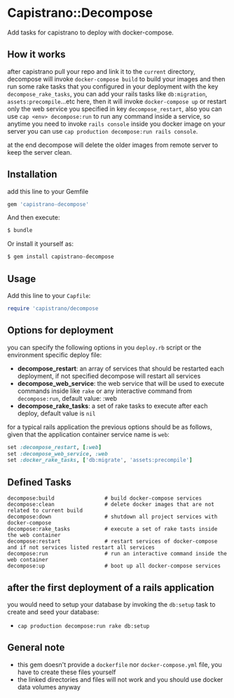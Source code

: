 # Capistrano::Decompose

Add tasks for capistrano to deploy with docker-compose.

## How it works

after capistrano pull your repo and link it to the `current` directory, decompose will invoke `docker-compose build` to build your images and then run some rake tasks that you configured in your deployment with the key `decompose_rake_tasks`, you can add your rails tasks like `db:migration`, `assets:precompile`...etc here, then it will invoke `docker-compose up` or restart only the web service you specified in key `decompose_restart`, also you can use `cap <env> decompose:run` to run any command inside a service, so anytime you need to invoke `rails console` inside you docker image on your server you can use `cap production decompose:run rails console`.

at the end decompose will delete the older images from remote server to keep the server clean.

## Installation

add this line to your Gemfile

``` ruby
gem 'capistrano-decompose'
```

And then execute:

``` bash
$ bundle
```

Or install it yourself as:

``` bash
$ gem install capistrano-decompose
```

## Usage

Add this line to your `Capfile`:

``` ruby
require 'capistrano/decompose
```

## Options for deployment

you can specify the following options in you `deploy.rb` script or the environment specific deploy file:

* **decompose_restart**: an array of services that should be restarted each deployment, if not specified decompose will restart all services
* **decompose_web_service**: the web service that will be used to execute commands inside like `rake` or any interactive command from `decompose:run`, default value: :web
* **decompose_rake_tasks**: a set of rake tasks to execute after each deploy, default value is `nil`

for a typical rails application the previous options should be as follows, given that the application container service name is `web`:

```ruby
set :decompose_restart, [:web]
set :decompose_web_service, :web
set :docker_rake_tasks, ['db:migrate', 'assets:precompile']
```

## Defined Tasks

```
decompose:build                # build docker-compose services
decompose:clean                # delete docker images that are not related to current build
decompose:down                 # shutdown all project services with docker-compose
decompose:rake_tasks           # execute a set of rake tasts inside the web container
decompose:restart              # restart services of docker-compose and if not services listed restart all services
decompose:run                  # run an interactive command inside the web container
decompose:up                   # boot up all docker-compose services
```

## after the first deployment of a rails application

you would need to setup your database by invoking the `db:setup` task to create and seed your database:

* `cap production decompose:run rake db:setup`

## General note

* this gem doesn't provide a `dockerfile` nor `docker-compose.yml` file, you have to create these files yourself
* the linked directories and files will not work and you should use docker data volumes anyway
